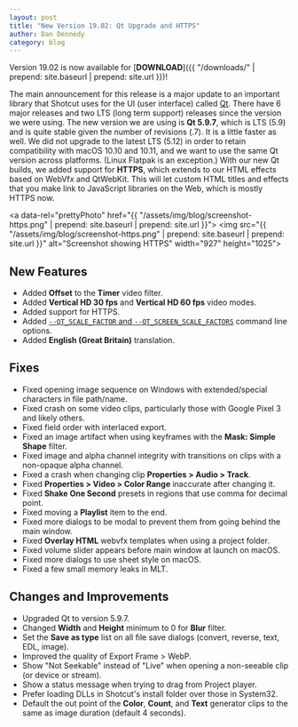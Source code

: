 ```yaml
---
layout: post
title: "New Version 19.02: Qt Upgrade and HTTPS"
author: Dan Dennedy
category: blog
---
```


Version 19.02 is now available for [**DOWNLOAD**]({{ "/downloads/" | prepend: site.baseurl | prepend: site.url }})!

The main announcement for this release is a major update to an important library
that Shotcut uses for the UI (user interface) called [Qt](https://www.qt.io/).
There have 6 major releases and two LTS (long term support) releases since the
version we were using. The new version we are using is **Qt 5.9.7**, which is
LTS (5.9) and is quite stable given the number of revisions (.7). It is a little
faster as well. We did not upgrade to the latest LTS (5.12) in order to retain
compatibility with macOS 10.10 and 10.11, and we want to use the same Qt version
across platforms. (Linux Flatpak is an exception.) With our new Qt builds, we
added support for **HTTPS**, which extends to our HTML effects based on WebVfx
and QtWebKit. This will let custom HTML titles and effects that you make link
to JavaScript libraries on the Web, which is mostly HTTPS now.

<a data-rel="prettyPhoto" href="{{ "/assets/img/blog/screenshot-https.png" | prepend: site.baseurl | prepend: site.url }}">
<img src="{{ "/assets/img/blog/screenshot-https.png" | prepend: site.baseurl | prepend: site.url }}"
alt="Screenshot showing HTTPS" width="927" height="1025"></a>

## New Features

- Added **Offset** to the **Timer** video filter.
- Added **Vertical HD 30 fps** and **Vertical HD 60 fps** video modes.
- Added support for HTTPS.
- Added [`--QT_SCALE_FACTOR` and
`--QT_SCREEN_SCALE_FACTORS`](https://doc.qt.io/qt-5/highdpi.html#high-dpi-support-in-qt)
command line options.
- Added **English (Great Britain)** translation.

## Fixes

- Fixed opening image sequence on Windows with extended/special characters in
file path/name.
- Fixed crash on some video clips, particularly those with Google Pixel 3 and
likely others.
- Fixed field order with interlaced export.
- Fixed an image artifact when using keyframes with the **Mask: Simple Shape**
filter.
- Fixed image and alpha channel integrity with transitions on clips with a
non-opaque alpha channel.
- Fixed a crash when changing clip **Properties > Audio > Track**.
- Fixed **Properties > Video > Color Range** inaccurate after changing it.
- Fixed **Shake One Second** presets in regions that use comma for decimal point.
- Fixed moving a **Playlist** item to the end.
- Fixed more dialogs to be modal to prevent them from going behind the main window.
- Fixed **Overlay HTML** webvfx templates when using a project folder.
- Fixed volume slider appears before main window at launch on macOS.
- Fixed more dialogs to use sheet style on macOS.
- Fixed a few small memory leaks in MLT.

## Changes and Improvements

- Upgraded Qt to version 5.9.7.
- Changed **Width** and **Height** minimum to 0 for **Blur** filter.
- Set the **Save as type** list on all file save dialogs (convert, reverse,
text, EDL, image).
- Improved the quality of Export Frame > WebP.
- Show "Not Seekable" instead of "Live" when opening a non-seeable clip (or
device or stream).
- Show a status message when trying to drag from Project player.
- Prefer loading DLLs in Shotcut's install folder over those in System32.
- Default the out point of the **Color**, **Count**, and **Text** generator
clips to the same as image duration (default 4 seconds).
